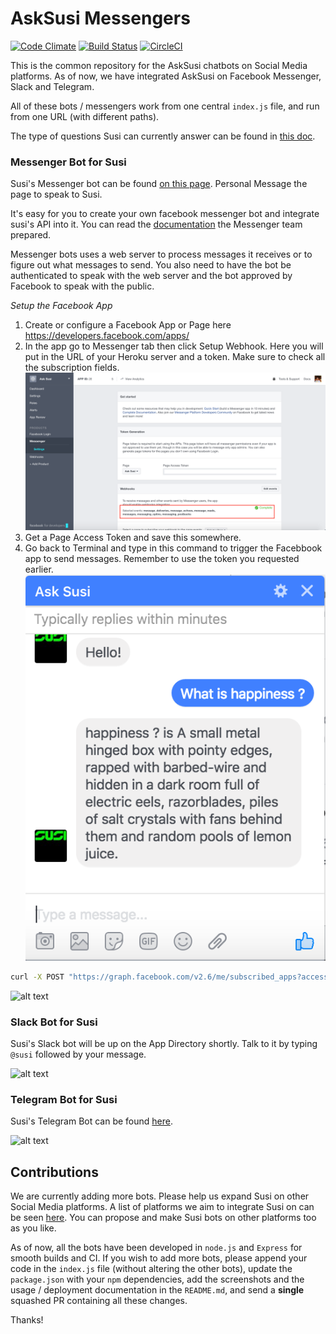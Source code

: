 # AskSusi Messengers

[![Code Climate](https://codeclimate.com/github/fossasia/asksusi_messengers/badges/gpa.svg)](https://codeclimate.com/github/fossasia/asksusi_messengers)
[![Build Status](https://travis-ci.org/fossasia/asksusi_messengers.svg?branch=development)](https://travis-ci.org/fossasia/asksusi_messengers)
[![CircleCI](https://img.shields.io/circleci/project/fossasia/asksusi_messengers.svg?maxAge=2592000?style=flat-square)](https://circleci.com/gh/fossasia/asksusi_messengers)

This is the common repository for the AskSusi chatbots on Social Media platforms. As of now, we have integrated AskSusi on Facebook Messenger, Slack and Telegram.

All of these bots / messengers work from one central ```index.js``` file, and run from one URL (with different paths).

The type of questions Susi can currently answer can be found in [this doc](https://github.com/loklak/loklak_server/blob/development/docs/AskSUSI.md). 

### Messenger Bot for Susi

Susi's Messenger bot can be found [on this page](https://www.facebook.com/asksusisu/). Personal Message the page to speak to Susi.

It's easy for you to create your own facebook messenger bot and integrate susi's API into it. You can read the  [documentation](https://developers.facebook.com/docs/messenger-platform/quickstart) the Messenger team prepared.

Messenger bots uses a web server to process messages it receives or to figure out what messages to send. You also need to have the bot be authenticated to speak with the web server and the bot approved by Facebook to speak with the public.

*Setup the Facebook App*

1. Create or configure a Facebook App or Page here https://developers.facebook.com/apps/
2. In the app go to Messenger tab then click Setup Webhook. Here you will put in the URL of your Heroku server and a token. Make sure to check all the subscription fields. 
![FB Settings](/images/fb_settings.png)
3. Get a Page Access Token and save this somewhere. 
4. Go back to Terminal and type in this command to trigger the Facebbook app to send messages. Remember to use the token you requested earlier.
![FB Settings](/images/susifb_chat.png)

```bash
curl -X POST "https://graph.facebook.com/v2.6/me/subscribed_apps?access_token=<PAGE_ACCESS_TOKEN>"
```

![alt text](http://i.imgur.com/6XkLyVL.png "Susi Messenger")

### Slack Bot for Susi

Susi's Slack bot will be up on the App Directory shortly. Talk to it by typing ```@susi``` followed by your message.

![alt text](http://i.imgur.com/FWlMQen.png "Susi Slack")

### Telegram Bot for Susi

Susi's Telegram Bot can be found [here](https://web.telegram.org/#/im?p=@asksusi_bot). 

![alt text](http://i.imgur.com/WXnSiGl.png "Susi Telegram")

## Contributions

We are currently adding more bots. Please help us expand Susi on other Social Media platforms. A list of platforms we aim to integrate Susi on can be seen [here](https://github.com/fossasia/asksusi_messengers/issues/1). You can propose and make Susi bots on other platforms too as you like.

As of now, all the bots have been developed in ```node.js``` and ```Express``` for smooth builds and CI. If you wish to add more bots, please append your code in the ```index.js``` file (without altering the other bots), update the ```package.json``` with your ```npm``` dependencies, add the screenshots and the usage / deployment documentation in the ```README.md```, and send a **single** squashed PR containing all these changes.

Thanks!

